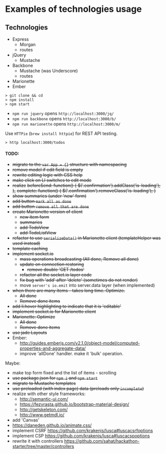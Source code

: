 # Examples of technologies usage

## Technologies

- Express
  - Morgan
  - routes
- jQuery
  - Mustache
- Backbone
  - Mustache (was Underscore)
  - routes
- Marionette
- Ember

```
> git clone && cd
> npm install
> npm start
```
- `npm run jquery` opens `http://localhost:3000/jq/`
- `npm run backbone` opens `http://localhost:3000/b/`
- `npm run marionette` opens `http://localhost:3000/m/`

Use `HTTPie` (`brew install httpie`) for REST API testing.
```
> http localhost:3000/todos
```

#### TODO:
- ~~migrate to the `var App = {}` structure with namespacing~~
- ~~remove model if edit field is empty~~
- ~~rewrite editing logic with CSS help~~
- ~~make click on LI switches to edit mode~~
- ~~realize~~
  ~~beforeSend: function() { $('.confirmation').addClass('is-loading'); },~~
  ~~complete: function() { $('.confirmation').removeClass('is-loading'); }~~
- ~~show summaries (under 'new' form)~~
- ~~add button `mark all as done`~~
- ~~add button `remove all that are done`~~
- ~~create Marionette version of client~~
  - ~~new item form~~
  - ~~summaries~~
  - ~~add TodoView~~
  - ~~add TodoListView~~
- ~~refactor to use `serializeData()` in Marionette client (templateHelper was used instead)~~
- ~~template caching~~
- ~~implement socket.io~~
  - ~~mass operations broadcasting (All done, Remove all done)~~
  - ~~update on connection restoring~~
    - ~~remove double 'GET /todos'~~
  - ~~refactor all the socket.io layer code~~
  - ~~fix bug with 'add' after 'delete' (sometimes do not render)~~
  - move `server's io.emit` into server.data layer (when implemented)
- ~~when there are many items - takes long time. Optimize.~~
  - ~~All done~~
  - ~~Remove done items~~
- ~~add li:hover highlighting to indicate that it is 'editable'~~
- ~~implement socket.io for Marionette client~~
- ~~Marionette: Optimize~~
  - ~~All done~~
  - ~~Remove done items~~
- ~~use jade Layouts~~
- Ember:
  - http://guides.emberjs.com/v2.1.0/object-model/computed-properties-and-aggregate-data/
  - improve 'allDone' handler. make it 'bulk' operation.

Maybe:
- make top form fixed and the list of items - scrolling
- ~~use package.json for `npm i` and `npm start`~~
- ~~migrate to Mustache templates~~
- ~~use preloaded (with index page) data (preloads only `incomplete`)~~
- realize with other style frameworks:
  - http://semantic-ui.com/
  - https://fezvrasta.github.io/bootstrap-material-design/
  - http://getskeleton.com/
  - http://www.getmdl.io/
- add 'Canvas'
- https://daneden.github.io/animate.css/
- implement CSRF https://github.com/krakenjs/lusca#luscacsrfoptions
- implement CSP https://github.com/krakenjs/lusca#luscacspoptions
- rewrite it with controllers https://github.com/sahat/hackathon-starter/tree/master/controllers
